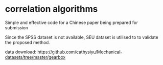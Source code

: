 # correlation algorithms
Simple and effective code for a Chinese paper being prepared for submission

Since the SPSS dataset is not available, SEU dataset is utilised to to validate the proposed method.

data download: https://github.com/cathysiyu/Mechanical-datasets/tree/master/gearbox





